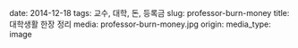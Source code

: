 date: 2014-12-18
tags: 교수, 대학, 돈, 등록금
slug: professor-burn-money
title: 대학생활 한장 정리
media: professor-burn-money.jpg
origin: 
media_type: image
